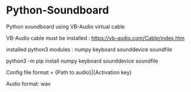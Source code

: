 # Python-Soundboard
Python soundboard using VB-Audio virtual cable

VB-Audio cable must be installed : https://vb-audio.com/Cable/index.htm

installed python3 modules : numpy keyboard sounddevice soundfile

python3 -m pip install numpy keyboard sounddevice soundfile

Config file format = {Path to audio}|{Activation key}

Audio format: wav
